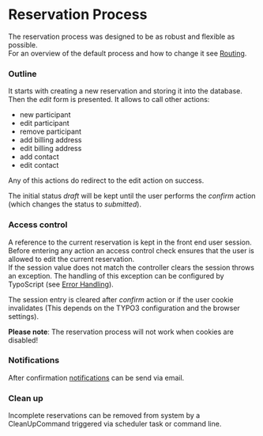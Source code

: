 Reservation Process
===================
The reservation process was designed to be as robust and flexible as possible.  
For an overview of the default process and how to change it see [Routing](Routing.md).

### Outline
It starts with creating a new reservation and storing it into the database.  
Then the _edit_ form is presented. It allows to call other actions:
* new participant
* edit participant
* remove participant
* add billing address
* edit billing address
* add contact
* edit contact

Any of this actions do redirect to the edit action on success.

The initial status _draft_ will be kept until the user performs the _confirm_ action (which changes the status to _submitted_).

### Access control
A reference to the current reservation is kept in the front end user session. 
Before entering any action an access control check ensures that the user is allowed to edit the current reservation.  
If the session value does not match the controller clears the session throws an exception.  The handling of this exception can be configured by TypoScript (see [Error Handling](./ErrorHandling.md)).

The session entry is cleared after _confirm_ action or if the user cookie invalidates (This depends on the TYPO3 configuration and the browser settings).

**Please note**: The reservation process will not work when cookies are disabled!

### Notifications
After confirmation [notifications](./Notifications.md) can be send via email.

### Clean up
Incomplete reservations can be removed from system by a CleanUpCommand triggered via scheduler task or command line.

